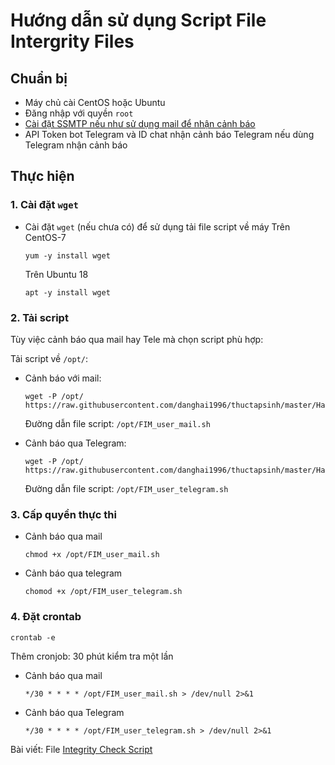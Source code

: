 # Hướng dẫn sử dụng Script File Intergrity Files

## Chuẩn bị
- Máy chủ cài CentOS hoặc Ubuntu
- Đăng nhập với quyền `root`
- [Cài đặt SSMTP nếu như sử dụng mail để nhận cảnh báo](https://news.cloud365.vn/cai-dat-va-cau-hinh-ssmtp-tren-linux/)
- API Token bot Telegram và ID chat nhận cảnh báo Telegram nếu dùng Telegram nhận cảnh báo

## Thực hiện
### 1. Cài đặt `wget`
- Cài đặt `wget` (nếu chưa có) để sử dụng tải file script về máy
    Trên CentOS-7
    ```
    yum -y install wget
    ```
    Trên Ubuntu 18
    ```
    apt -y install wget
    ```

### 2. Tải script
Tùy việc cảnh báo qua mail hay Tele mà chọn script phù hợp:

Tải script về `/opt/`: 

- Cảnh báo với mail:
    ```
    wget -P /opt/ https://raw.githubusercontent.com/danghai1996/thuctapsinh/master/HaiDD/Script/FileIntergrityCheck/FIM_user_mail.sh
    ```
    Đường dẫn file script: `/opt/FIM_user_mail.sh`

- Cảnh báo qua Telegram:
    ```
    wget -P /opt/ https://raw.githubusercontent.com/danghai1996/thuctapsinh/master/HaiDD/Script/FileIntergrityCheck/FIM_user_telegram.sh
    ```
    Đường dẫn file script: `/opt/FIM_user_telegram.sh`

### 3. Cấp quyền thực thi
- Cảnh báo qua mail
    ```
    chmod +x /opt/FIM_user_mail.sh
    ```

- Cảnh báo qua telegram
    ```
    chomod +x /opt/FIM_user_telegram.sh
    ```

### 4. Đặt crontab
```
crontab -e
```
Thêm cronjob: 30 phút kiểm tra một lần
- Cảnh báo qua mail
    ```
    */30 * * * * /opt/FIM_user_mail.sh > /dev/null 2>&1
    ```

- Cảnh báo qua Telegram
    ```
    */30 * * * * /opt/FIM_user_telegram.sh > /dev/null 2>&1
    ```

Bài viết: File [Integrity Check Script](https://news.cloud365.vn/script-1-file-integrity-monitor-fim-giam-sat-su-thay-doi-cua-file-tren-linux/)
